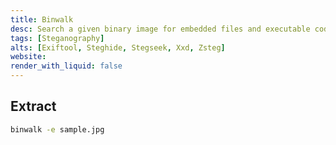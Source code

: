 ```yaml
---
title: Binwalk
desc: Search a given binary image for embedded files and executable code.
tags: [Steganography]
alts: [Exiftool, Steghide, Stegseek, Xxd, Zsteg]
website:
render_with_liquid: false
---
```


## Extract 

```sh
binwalk -e sample.jpg
```
